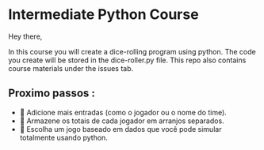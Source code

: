 # Intermediate Python Course

Hey there, 

In this course you will create a dice-rolling program using python. The code you create will be stored in the dice-roller.py file. This repo also contains course materials under the issues tab. 

## Proximo passos :
* 🔲 Adicione mais entradas (como o jogador ou o nome do time).
* 🔲 Armazene os totais de cada jogador em arranjos separados.
* 🔲 Escolha um jogo baseado em dados que você pode simular totalmente usando python.